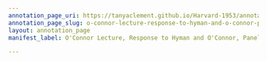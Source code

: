 ```yaml
---
annotation_page_uri: https://tanyaclement.github.io/Harvard-1953/annotations/o-connor-lecture-response-to-hyman-and-o-connor-panel-discussion-canvas-1-audience.json
annotation_page_slug: o-connor-lecture-response-to-hyman-and-o-connor-panel-discussion-canvas-1-audience
layout: annotation_page
manifest_label: O'Connor Lecture, Response to Hyman and O'Connor, Panel Discussion

---
```

